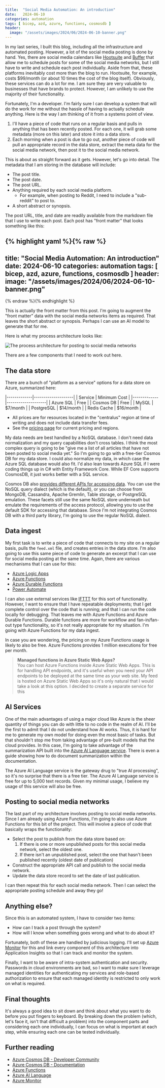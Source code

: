 ```yaml
---
title:  "Social Media Automation: An introduction"
date:   2024-06-10
categories: automation
tags: [ bicep, azd, azure, functions, cosmosdb ]
header:
  image: "/assets/images/2024/06/2024-06-10-banner.png"
---
```


In my last series, I built this blog, including all the infrastructure and automated posting.  However, a lot of the social media posting is done by hand.  Yes, there are social media calendars like [Hootsuite](https://www.hootsuite.com/) and [Buffer](https://buffer.com/) that allow me to schedule posts for some of the social media networks, but I still have to write and schedule each post individually. Aside from that, these platforms inevitably cost more than the blog to run.  Hootsuite, for example, costs $99/month (or about 10 times the cost of the blog itself).  Obviously, these services can do a lot for me.  I am sure they are very valuable to businesses that have brands to protect. However, I am unlikely to use the majority of their functionality.

Fortunately, I'm a developer. I'm fairly sure I can develop a system that will do the work for me without the hassle of having to actually schedule anything.  Here is the way I am thinking of it from a systems point of view.

1. I'll have a piece of code that runs on a regular basis and pulls in anything that has been recently posted.  For each one, it will grab some metadata (more on this later) and store it into a data store.
2. Each morning when a post is due to go out, another piece of code will pull an appropriate record in the data store, extract the meta data for the social media network, then post it to the social media network.

This is about as straight forward as it gets.  However, let's go into detail.  The metadata that I am storing in the database will include:

* The post title.
* The post date.
* The post URL.
* Anything required by each social media platform.
  * For example, when posting to Reddit, I need to include a "sub-reddit" to post to.
* A short abstract or synopsis.

The post URL, title, and date are readily available from the markdown file that I use to write each post. Each post has "front matter" that looks something like this:

{% highlight yaml %}{% raw %}
---
title:  "Social Media Automation: An introduction"
date:   2024-06-10
categories: automation
tags: [ bicep, azd, azure, functions, cosmosdb ]
header:
  image: "/assets/images/2024/06/2024-06-10-banner.png"
---
{% endraw %}{% endhighlight %}

This is actually the front matter from this post. I'm going to augment the "front matter" data with the social media networks items as required.  That leaves the short abstract or synopsis.  Perhaps I can use an AI model to generate that for me.

Here is what my process architecture looks like:

![The process architecture for posting to social media networks](/assets/images/2024/06/2024-06-10-architecture.png)

There are a few components that I need to work out here.

## The data store

There are a bunch of "platform as a service" options for a data store on Azure, summarized here:

|-------------|--------------------|
| Service     | Minimum Cost       |
|-------------|--------------------|
| Azure SQL   | Free               |
| Cosmos DB   | Free               |
| MySQL       | $7/month           |
| PostgreSQL  | $14/month          |
| Redis Cache | $16/month          |

* All prices are for resources located in the "centralus" region at time of writing and does not include data transfer fees.
* See the [pricing page](https://azure.microsoft.com/pricing/) for current pricing and regions.

My data needs are best handled by a NoSQL database.  I don't need data normalization and my query capabilities don't cross tables.  I think the most complex query is going to be "give me a list of all articles that have not been posted to social media yet."  So I'm going to go with a free-tier Cosmos DB for my data store.  I could also normalize my data, in which case the Azure SQL database would also fit.  I'd also lean towards Azure SQL if I were coding things up in C# with Entity Framework Core.  While EF Core supports CosmosDB, it just works better with a SQL service.

Cosmos DB also [provides different APIs for accessing data](https://learn.microsoft.com/azure/cosmos-db/choose-api). You can use the NoSQL query dialect (which is the default), or you can choose from MongoDB, Cassandra, Apache Gremlin, Table storage, or PostgreSQL emulation.  These facets still use the same NoSQL store underneath but emulate the requirements of the access protocol, allowing you to use the default SDK for accessing that database.  Since I'm not integrating Cosmos DB with a third party library, I'm going to use the regular NoSQL dialect.

## Data ingest

My first task is to write a piece of code that connects to my site on a regular basis, pulls the `feed.xml` file, and creates entries in the data store.  I'm also going to use this same piece of code to generate an excerpt that I can use for social media posting at the same time.  Again, there are various mechanisms that I can use for this:

* [Azure Logic Apps](https://learn.microsoft.com/azure/logic-apps/logic-apps-overview)
* [Azure Functions](https://learn.microsoft.com/azure/azure-functions/)
* [Azure Durable Functions](https://learn.microsoft.com/azure/azure-functions/durable/)
* [Power Automate](https://make.powerautomate.com/)

I can also use external services like [IFTTT](https://ifttt.com/) for this sort of functionality.  However, I want to ensure that I have repeatable deployments; that I get complete control over the code that is running; and that I can run the code locally for debugging.  That leaves me with Azure Functions and Azure Durable Functions.  Durable functions are more for workflow and fan-in/fan-out type functionality, so it's not really appropriate for my situation.  I'm going with Azure Functions for my data ingest.

In case you are wondering, the pricing on my Azure Functions usage is likely to also be free.  Azure Functions provides 1 million executions for free per month.

> **Managed functions in Azure Static Web Apps?**<br/>
> You can host Azure Functions inside Azure Static Web Apps.  This is for handling API endpoints, and it's useful when you need your API endpoints to be deployed at the same time as your web site.  My feed is hosted on Azure Static Web Apps so it's only natural that I would take a look at this option.  I decided to create a separate service for this

## AI Services

One of the main advantages of using a major cloud like Azure is the sheer quantity of things you can do with little to no code in the realm of AI.  I'll be the first to admit that I do not understand how AI works.  Thus, it is hard for me to generate my own model for doing even the most basic of tasks.  But that shouldn't stop me from taking advantage of pre-built models that the cloud provides.  In this case, I'm going to take advantage of the summarization API built into the [Azure AI Language service](https://learn.microsoft.com/azure/ai-services/language-service/overview).  There is even a guide showing how to do document summarization within the documentation.

The Azure AI Language service is the gateway drug to "true AI processing", so it's no surprise that there is a free tier.  The Azure AI Language service is free for up to 5,000 text records.  Given my minimal usage, I believe my usage of this service will also be free.

## Posting to social media networks

The last part of my architecture involves posting to social media networks.  Since I am already using Azure Functions, I'm going to also use Azure Functions for this bit of the project.  This will involve a piece of code that basically wraps the functionality:

* Select the post to publish from the data store based on:
    1. If there is one or more unpublished posts for this social media network, select the oldest one.
    2. If there isn't an unpublished post, select the one that hasn't been published recently (oldest date of publication)
* Construct the appropriate API call and publish to the social media network.
* Update the data store record to set the date of last publication.

I can then repeat this for each social media network.  Then I can select the appropriate posting schedule and away they go!

## Anything else?

Since this is an automated system, I have to consider two items:

* How can I track a post through the system?
* How will I know when something goes wrong and what to do about it?

Fortunately, both of these are handled by judicious logging.  I'll set up [Azure Monitor](https://learn.microsoft.com/azure/azure-monitor/) for this and link every component of this architecture into Application Insights so that I can track and monitor the system.

Finally, I want to be aware of intra-system authentication and security.  Passwords in cloud environments are bad, so I want to make sure I leverage managed identities for authenticating my services and role-based authorization to ensure that each managed identity is restricted to only work on what is required.

## Final thoughts

It's always a good idea to sit down and think about what you want to do before you put fingers to keyboard.  By breaking down the problem (which, let's face it, isn't that difficult a problem) into the component parts and considering each one individually, I can focus on what is important at each step, while ensuring each one can be tested individually.

## Further reading

* [Azure Cosmos DB - Developer Community](https://developer.azurecosmosdb.com/community)
* [Azure Cosmos DB - Documentation](https://learn.microsoft.com/azure/cosmos-db/)
* [Azure Functions](https://learn.microsoft.com/azure/azure-functions/)
* [Azure AI Language](https://learn.microsoft.com/azure/ai-services/language-service/overview)
* [Azure Monitor](https://learn.microsoft.com/azure/azure-monitor/)
